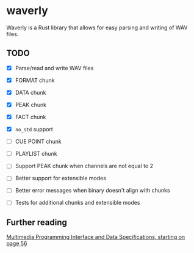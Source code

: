 # waverly
Waverly is a Rust library that allows for easy parsing and writing of WAV files.

## TODO
- [x] Parse/read and write WAV files
- [x] FORMAT chunk
- [x] DATA chunk
- [x] PEAK chunk
- [x] FACT chunk
- [x] `no_std` support
- [ ] CUE POINT chunk
- [ ] PLAYLIST chunk
- [ ] Support PEAK chunk when channels are not equal to 2
- [ ] Better support for extensible modes
- [ ] Better error messages when binary doesn't align with chunks
- [ ] Tests for additional chunks and extensible modes


## Further reading
[Multimedia Programming Interface and Data Specifications, starting on page 56](http://www-mmsp.ece.mcgill.ca/Documents/AudioFormats/WAVE/Docs/riffmci.pdf)
